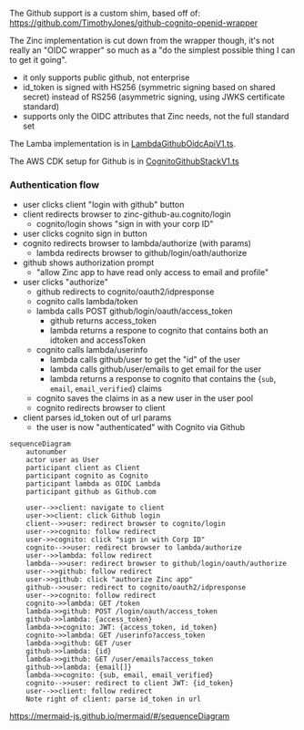The Github support is a custom shim, based off of: 
https://github.com/TimothyJones/github-cognito-openid-wrapper

The Zinc implementation is cut down from the wrapper though, it's not 
really an "OIDC wrapper" so much as a "do the simplest possible thing I can
to get it going".
* it only supports public github, not enterprise
* id_token is signed with HS256 (symmetric signing based on shared secret) 
  instead of RS256 (asymmetric signing, using JWKS certificate standard)
* supports only the OIDC attributes that Zinc needs, not the full standard set

The Lamba implementation is in 
[LambdaGithubOidcApiV1.ts](/aws-infra/lambda/src/LambdaGithubOidcApiV1.ts).

The AWS CDK setup for Github is in 
[CognitoGithubStackV1.ts](/aws-infra/src/Stack/CognitoGithubStackV1.ts)


### Authentication flow 

* user clicks client "login with github" button
* client redirects browser to zinc-github-au.cognito/login 
  * cognito/login shows "sign in with your corp ID"
* user clicks cognito sign in button
* cognito redirects browser to lambda/authorize (with params)
  * lambda redirects browser to github/login/oath/authorize
* github shows authorization prompt
  * "allow Zinc app to have read only access to email and profile"
* user clicks "authorize"
  * github redirects to cognito/oauth2/idpresponse
  * cognito calls lambda/token
  * lambda calls POST github/login/oauth/access_token
    * github returns access_token
    * lambda returns a respone to cognito that contains both an idtoken and 
      accessToken
  * cognito calls lambda/userinfo
    * lambda calls github/user to get the "id" of the user
    * lambda calls github/user/emails to get email for the user
    * lambda returns a response to cognito that contains the {`sub`, `email`, 
      `email_verified`} claims
  * cognito saves the claims in as a new user in the user pool 
  * cognito redirects browser to client
* client parses id_token out of url params
  * the user is now "authenticated" with Cognito via Github


```mermaid
sequenceDiagram
    autonumber
    actor user as User
    participant client as Client
    participant cognito as Cognito
    participant lambda as OIDC Lambda
    participant github as Github.com
    
    user-->>client: navigate to client
    user->>client: click Github login
    client-->>user: redirect browser to cognito/login
    user-->>cognito: follow redirect
    user->>cognito: click "sign in with Corp ID"
    cognito-->>user: redirect browser to lambda/authorize
    user-->>lambda: follow redirect
    lambda-->>user: redirect browser to github/login/oauth/authorize
    user-->>github: follow redirect
    user->>github: click "authorize Zinc app"
    github-->>user: redirect to cognito/oauth2/idpresponse
    user-->>cognito: follow redirect
    cognito->>lambda: GET /token
    lambda->>github: POST /login/oauth/access_token
    github->>lambda: {access_token}
    lambda->>cognito: JWT: {access_token, id_token}
    cognito->>lambda: GET /userinfo?access_token
    lambda->>github: GET /user
    github->>lambda: {id}
    lambda->>github: GET /user/emails?access_token
    github->>lambda: {email[]}
    lambda->>cognito: {sub, email, email_verified}
    cognito-->>user: redirect to client JWT: {id_token}
    user-->>client: follow redirect
    Note right of client: parse id_token in url

```

https://mermaid-js.github.io/mermaid/#/sequenceDiagram
